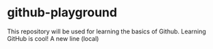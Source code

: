 # github-playground
This repository will be used for learning the basics of Github.
Learning GitHub is cool!
A new line (local)
